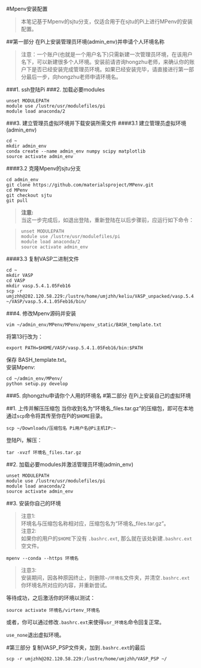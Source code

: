 #Mpenv安装配置

>本笔记基于Mpenv的sjtu分支，仅适合用于在sjtu的Pi上进行MPenv的安装配置。

##第一部分 在Pi上安装管理员环境(admin_env)并申请个人环境名称
>注意：一个账户(也就是一个用户名下)只需新建一次管理员环境，在该用户名下，可以新建很多个人环境。安装前请咨询hongzhu老师，来确认你的账户下是否已经安装完成管理员环境。如果已经安装完毕，请直接进行第一部分最后一步，向hongzhu老师申请环境名。

###1. ssh登陆Pi
###2. 加载必要modules
```
unset MODULEPATH
module use /lustre/usr/modulefiles/pi
module load anaconda/2
```
###3. 建立管理员虚拟环境并下载安装所需文件
####3.1 建立管理员虚拟环境(admin_env)
```
cd ~
mkdir admin_env
conda create --name admin_env numpy scipy matplotlib
source activate admin_env
```
####3.2 克隆Mpenv的sjtu分支
```
cd admin_env
git clone https://github.com/materialsproject/MPenv.git
cd MPenv
git checkout sjtu
git pull
```
>**注意:**  
>当这一步完成后，如退出登陆，重新登陆在以后步骤前，应运行如下命令：  

>```
>unset MODULEPATH
>module use /lustre/usr/modulefiles/pi
>module load anaconda/2
>source activate admin_env
>```

####3.3 复制VASP二进制文件

```
cd ~
mkdir VASP
cd VASP
mkdir vasp.5.4.1.05Feb16
scp -r umjzhh@202.120.58.229:/lustre/home/umjzhh/keliu/VASP_unpacked/vasp.5.4.1.05Feb16/bin/ ~/VASP/vasp.5.4.1.05Feb16/bin/
```
###4. 修改Mpenv源码并安装
```
vim ~/admin_env/MPenv/MPenv/mpenv_static/BASH_template.txt
```
将第13行改为：  

```
export PATH=$HOME/VASP/vasp.5.4.1.05Feb16/bin:$PATH
```
保存 BASH\_template.txt。  
安装Mpenv:

```
cd ~/admin_env/MPenv/
python setup.py develop
```
###5. 向hongzhu申请你个人用的环境名
#第二部分 在Pi上安装自己的虚拟环境

##1. 上传并解压压缩包
当你收到名为“环境名_files.tar.gz”的压缩包，即可在本地通过`scp`命令将其传至你在Pi的`$HOME`目录。

```
scp ~/Downloads/压缩包名 Pi用户名@Pi主机IP:~
```
登陆Pi，解压：

```
tar -xvzf 环境名_files.tar.gz
```
##2. 加载必要modules并激活管理员环境(admin_env)
```
unset MODULEPATH
module use /lustre/usr/modulefiles/pi
module load anaconda/2
source activate admin_env
```
##3. 安装你自己的环境
>注意1:  
>环境名与压缩包名称相对应，压缩包名为“环境名_files.tar.gz”。  
>注意2:  
>如果你的用户的`$HOME`下没有 `.bashrc.ext`, 那么就在该处新建`.bashrc.ext`空文件。

```
mpenv --conda --https 环境名
```
>注意3:  
>安装期间，因各种原因终止，则删除`~/环境名`文件夹，并清空`.bashrc.ext`你环境名所对应的内容，并重新尝试。

等待成功，之后激活你的环境以测试：

```
source activate 环境名/virtenv_环境名
```
或者，你可以通过修改`.bashrc.ext`来使得`usr_环境名`命令回复正常。

`use_none`退出虚拟环境。

#第三部分
复制VASP\_PSP文件夹，加到`.bashrc.ext`的最后

```
scp -r umjzhh@202.120.58.229:/lustre/home/umjzhh/VASP_PSP ~/
```